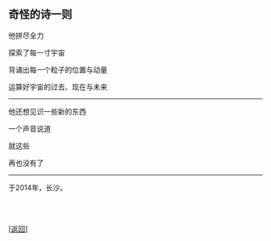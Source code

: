 ## 奇怪的诗一则

他拼尽全力

探索了每一寸宇宙

背诵出每一个粒子的位置与动量

运算好宇宙的过去、现在与未来

------

他还想见识一些新的东西

一个声音说道

就这些

再也没有了

------

于2014年，长沙。

<br>

<br>

[[返回]](../../../sites/小作文们/历史文件.md)
